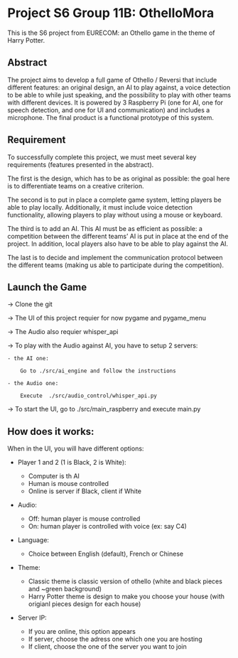 # Project S6 Group 11B: OthelloMora

This is the S6 project from EURECOM: an Othello game in the theme of Harry Potter.

## Abstract

The project aims to develop a full game of Othello / Reversi that include different features: an original design, an AI to play against, a voice detection to be able to while just speaking, and the possibility to play 
with other teams with different devices. It is powered by 3 Raspberry Pi (one for AI, one for speech detection, and one for UI and communication) and includes a microphone. The final product is a functional prototype of this system.

## Requirement
To successfully complete this project, we must meet several key requirements (features
presented in the abstract).

The first is the design, which has to be as original as possible: the goal here is to
differentiate teams on a creative criterion.

The second is to put in place a complete game system, letting players be able to play
locally. Additionally, it must include voice detection functionality, allowing players to
play without using a mouse or keyboard.

The third is to add an AI. This AI must be as efficient as possible: a competition
between the different teams’ AI is put in place at the end of the project. In addition,
local players also have to be able to play against the AI.

The last is to decide and implement the communication protocol between the different
teams (making us able to participate during the competition).


## Launch the Game

-> Clone the git

-> The UI of this project requier for now pygame and pygame_menu

-> The Audio also requier whisper_api

-> To play with the Audio against AI, you have to setup 2 servers:

    - the AI one:

        Go to ./src/ai_engine and follow the instructions

    - the Audio one:

        Execute  ./src/audio_control/whisper_api.py

-> To start the UI, go to ./src/main_raspberry and execute main.py

## How does it works:

When in the UI, you will have different options:

- Player 1 and 2 (1 is Black, 2 is White):
    
   - Computer is th AI
   - Human is mouse controlled
   - Online is server if Black, client if White

- Audio:
    - Off: human player is mouse controlled
    - On: human player is controlled with voice (ex: say C4)

- Language:
    - Choice between English (default), French or Chinese

- Theme:
    - Classic theme is classic version of othello (white and black pieces and ~green background)
    - Harry Potter theme is design to make you choose your house (with origianl pieces design for each house) 

- Server IP:
    - If you are online, this option appears
    - If server, choose the adress one which one you are hosting
    - If client, choose the one of the server you want to join
